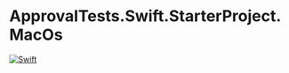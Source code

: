 # ApprovalTests.Swift.StarterProject.MacOs

[![Swift](../../actions/workflows/swift.yml/badge.svg)](../../actions/workflows/swift.yml)
